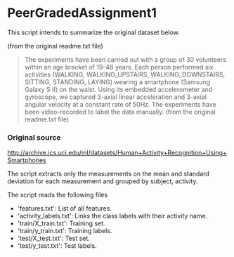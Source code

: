 # PeerGradedAssignment1

This script intends to summarize the original dataset below.

(from the original readme.txt file)
>The experiments have been carried out with a group of 30 volunteers within an age bracket of 19-48 years. 
>Each person performed six activities (WALKING, WALKING_UPSTAIRS, WALKING_DOWNSTAIRS, SITTING, STANDING, LAYING) 
>wearing a smartphone (Samsung Galaxy S II) on the waist. 
>Using its embedded accelerometer and gyroscope, we captured 3-axial linear acceleration and 3-axial angular 
>velocity at a constant rate of 50Hz. The experiments have been video-recorded to label the data manually. 
(from the original readme.txt file)

### Original source

<http://archive.ics.uci.edu/ml/datasets/Human+Activity+Recognition+Using+Smartphones>


The script extracts only the measurements on the mean and standard deviation for each measurement
and grouped by subject, activity.

The script reads the following files

* 'features.txt': List of all features.
* 'activity_labels.txt': Links the class labels with their activity name.
* 'train/X_train.txt': Training set.
* 'train/y_train.txt': Training labels.
* 'test/X_test.txt': Test set.
* 'test/y_test.txt': Test labels.

